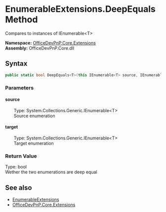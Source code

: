 # EnumerableExtensions.DeepEquals Method  
 Compares to instances of IEnumerable&lt;T&gt;   

**Namespace:** [OfficeDevPnP.Core.Extensions](OfficeDevPnP.Core.Extensions.md)  
**Assembly:** OfficeDevPnP.Core.dll  
## Syntax
```C#
public static bool DeepEquals<T>(this IEnumerable<T> source, IEnumerable<T> target)
```
### Parameters
#### source  
&emsp;&emsp;Type: System.Collections.Generic.IEnumerable&lt;T&gt;  
&emsp;&emsp;Source enumeration  

  

#### target  
&emsp;&emsp;Type: System.Collections.Generic.IEnumerable&lt;T&gt;  
&emsp;&emsp;Target enumeration  

  

### Return Value
Type: bool  
Wether the two enumerations are deep equal  


## See also
- [EnumerableExtensions](OfficeDevPnP.Core.Extensions.EnumerableExtensions.md) 
- [OfficeDevPnP.Core.Extensions](OfficeDevPnP.Core.Extensions.md) 
